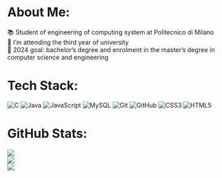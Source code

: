 # About Me:
📚 Student of engineering of computing system at Politecnico di Milano<br>🔭 I’m attending the third year of university<br>🏁 2024 goal: bachelor’s degree and enrolment in the master’s degree in computer science and engineering 

# Tech Stack:
![C](https://img.shields.io/badge/c-%2300599C.svg?style=for-the-badge&logo=c&logoColor=white) ![Java](https://img.shields.io/badge/java-%23ED8B00.svg?style=for-the-badge&logo=openjdk&logoColor=white) ![JavaScript](https://img.shields.io/badge/javascript-%23323330.svg?style=for-the-badge&logo=javascript&logoColor=%23F7DF1E) ![MySQL](https://img.shields.io/badge/mysql-4479A1.svg?style=for-the-badge&logo=mysql&logoColor=white) ![Git](https://img.shields.io/badge/git-%23F05033.svg?style=for-the-badge&logo=git&logoColor=white) ![GitHub](https://img.shields.io/badge/github-%23121011.svg?style=for-the-badge&logo=github&logoColor=white) ![CSS3](https://img.shields.io/badge/css3-%231572B6.svg?style=for-the-badge&logo=css3&logoColor=white) ![HTML5](https://img.shields.io/badge/html5-%23E34F26.svg?style=for-the-badge&logo=html5&logoColor=white)

# GitHub Stats:
![](https://github-readme-stats.vercel.app/api?username=riccardopiana&theme=dark&hide_border=false&include_all_commits=false&count_private=true)<br/>
![](https://github-readme-streak-stats.herokuapp.com/?user=riccardopiana&theme=dark&hide_border=false)<br/>
![](https://github-readme-stats.vercel.app/api/top-langs/?username=riccardopiana&theme=dark&hide_border=false&include_all_commits=false&count_private=true&layout=compact)
